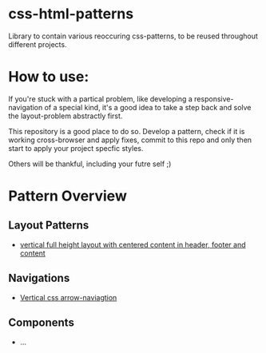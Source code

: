css-html-patterns
=================
Library to contain various reoccuring css-patterns, to be reused throughout different projects.

# How to use:
If you're stuck with a partical problem, like developing a responsive-navigation of a special kind, it's a good idea to take a step back and solve the layout-problem abstractly first.

This repository is a good place to do so. Develop a pattern, check if it is working cross-browser and apply fixes, commit to this repo and only then start to apply your project specfic styles.

Others will be thankful, including your futre self ;)

# Pattern Overview
## Layout Patterns
* [vertical full height layout with centered content in header, footer and content](http://codepen.io/johannesjo/pen/bmlnD)

## Navigations
* [Vertical css arrow-naviagtion](http://codepen.io/johannesjo/pen/dwnfa)

## Components
* ...
